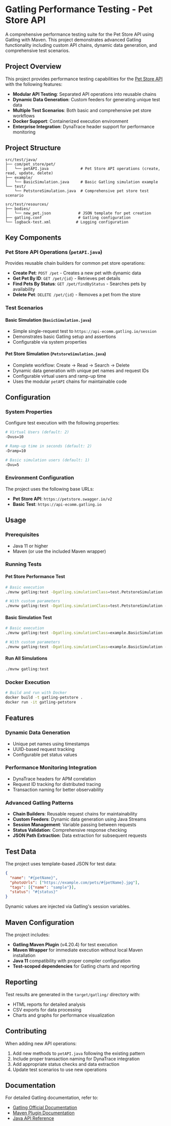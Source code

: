 Gatling Performance Testing - Pet Store API
==========================================

A comprehensive performance testing suite for the Pet Store API using Gatling with Maven. This project demonstrates advanced Gatling functionality including custom API chains, dynamic data generation, and comprehensive test scenarios.

## Project Overview

This project provides performance testing capabilities for the [Pet Store API](https://petstore.swagger.io/) with the following features:

* **Modular API Testing**: Separated API operations into reusable chains
* **Dynamic Data Generation**: Custom feeders for generating unique test data
* **Multiple Test Scenarios**: Both basic and comprehensive pet store workflows
* **Docker Support**: Containerized execution environment
* **Enterprise Integration**: DynaTrace header support for performance monitoring

## Project Structure

```
src/test/java/
├── com/pet_store/pet/
│   └── petAPI.java              # Pet Store API operations (create, read, update, delete)
├── example/
│   └── BasicSimulation.java     # Basic Gatling simulation example
└── test/
    └── PetstoreSimulation.java  # Comprehensive pet store test scenario

src/test/resources/
├── bodies/
│   └── new_pet.json            # JSON template for pet creation
├── gatling.conf                # Gatling configuration
└── logback-test.xml           # Logging configuration
```

## Key Components

### Pet Store API Operations (`petAPI.java`)

Provides reusable chain builders for common pet store operations:

- **Create Pet**: `POST /pet` - Creates a new pet with dynamic data
- **Get Pet By ID**: `GET /pet/{id}` - Retrieves pet details
- **Find Pets By Status**: `GET /pet/findByStatus` - Searches pets by availability
- **Delete Pet**: `DELETE /pet/{id}` - Removes a pet from the store

### Test Scenarios

#### Basic Simulation (`BasicSimulation.java`)
- Simple single-request test to `https://api-ecomm.gatling.io/session`
- Demonstrates basic Gatling setup and assertions
- Configurable via system properties

#### Pet Store Simulation (`PetstoreSimulation.java`)
- Complete workflow: Create → Read → Search → Delete
- Dynamic data generation with unique pet names and request IDs
- Configurable virtual users and ramp-up time
- Uses the modular `petAPI` chains for maintainable code

## Configuration

### System Properties

Configure test execution with the following properties:

```bash
# Virtual Users (default: 2)
-Dvus=10

# Ramp-up time in seconds (default: 2)
-Dramp=10

# Basic simulation users (default: 1)
-Dvu=5
```

### Environment Configuration

The project uses the following base URLs:
- **Pet Store API**: `https://petstore.swagger.io/v2`
- **Basic Test**: `https://api-ecomm.gatling.io`

## Usage

### Prerequisites

- Java 11 or higher
- Maven (or use the included Maven wrapper)

### Running Tests

#### Pet Store Performance Test
```bash
# Basic execution
./mvnw gatling:test -Dgatling.simulationClass=test.PetstoreSimulation

# With custom parameters
./mvnw gatling:test -Dgatling.simulationClass=test.PetstoreSimulation -Dvus=50 -Dramp=30
```

#### Basic Simulation Test
```bash
# Basic execution
./mvnw gatling:test -Dgatling.simulationClass=example.BasicSimulation

# With custom parameters
./mvnw gatling:test -Dgatling.simulationClass=example.BasicSimulation -Dvu=10
```

#### Run All Simulations
```bash
./mvnw gatling:test
```

### Docker Execution

```bash
# Build and run with Docker
docker build -t gatling-petstore .
docker run -it gatling-petstore
```

## Features

### Dynamic Data Generation
- Unique pet names using timestamps
- UUID-based request tracking
- Configurable pet status values

### Performance Monitoring Integration
- DynaTrace headers for APM correlation
- Request ID tracking for distributed tracing
- Transaction naming for better observability

### Advanced Gatling Patterns
- **Chain Builders**: Reusable request chains for maintainability
- **Custom Feeders**: Dynamic data generation using Java Streams
- **Session Management**: Variable passing between requests
- **Status Validation**: Comprehensive response checking
- **JSON Path Extraction**: Data extraction for subsequent requests

## Test Data

The project uses template-based JSON for test data:

```json
{
  "name": "#{petName}",
  "photoUrls": ["https://example.com/pets/#{petName}.jpg"],
  "tags": [{"name": "sample"}],
  "status": "#{status}"
}
```

Dynamic values are injected via Gatling's session variables.

## Maven Configuration

The project includes:
- **Gatling Maven Plugin** (v4.20.4) for test execution
- **Maven Wrapper** for immediate execution without local Maven installation
- **Java 11** compatibility with proper compiler configuration
- **Test-scoped dependencies** for Gatling charts and reporting

## Reporting

Test results are generated in the `target/gatling/` directory with:
- HTML reports for detailed analysis
- CSV exports for data processing
- Charts and graphs for performance visualization

## Contributing

When adding new API operations:
1. Add new methods to `petAPI.java` following the existing pattern
2. Include proper transaction naming for DynaTrace integration
3. Add appropriate status checks and data extraction
4. Update test scenarios to use new operations

## Documentation

For detailed Gatling documentation, refer to:
- [Gatling Official Documentation](https://docs.gatling.io/)
- [Maven Plugin Documentation](https://docs.gatling.io/reference/integrations/build-tools/maven-plugin/)
- [Java API Reference](https://docs.gatling.io/reference/script/java_api/)

